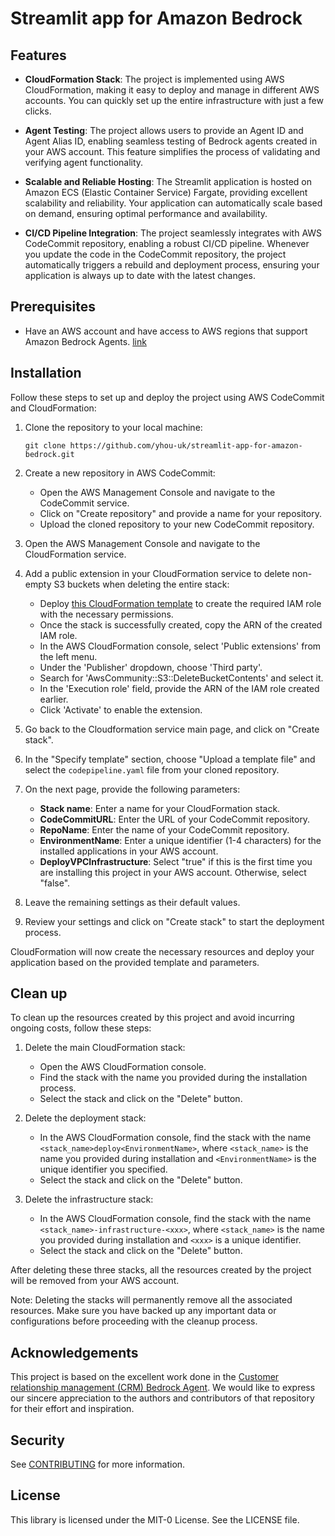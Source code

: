 # Streamlit app for Amazon Bedrock

## Features

- **CloudFormation Stack**: The project is implemented using AWS CloudFormation, making it easy to deploy and manage in different AWS accounts. You can quickly set up the entire infrastructure with just a few clicks.

- **Agent Testing**: The project allows users to provide an Agent ID and Agent Alias ID, enabling seamless testing of Bedrock agents created in your AWS account. This feature simplifies the process of validating and verifying agent functionality.

- **Scalable and Reliable Hosting**: The Streamlit application is hosted on Amazon ECS (Elastic Container Service) Fargate, providing excellent scalability and reliability. Your application can automatically scale based on demand, ensuring optimal performance and availability.

- **CI/CD Pipeline Integration**: The project seamlessly integrates with AWS CodeCommit repository, enabling a robust CI/CD pipeline. Whenever you update the code in the CodeCommit repository, the project automatically triggers a rebuild and deployment process, ensuring your application is always up to date with the latest changes. 

## Prerequisites
- Have an AWS account and have access to AWS regions that support Amazon Bedrock Agents. [link](https://docs.aws.amazon.com/bedrock/latest/userguide/agents-supported.html) 

## Installation 

Follow these steps to set up and deploy the project using AWS CodeCommit and CloudFormation:

1. Clone the repository to your local machine:
   ```
   git clone https://github.com/yhou-uk/streamlit-app-for-amazon-bedrock.git
   ```

2. Create a new repository in AWS CodeCommit:
   - Open the AWS Management Console and navigate to the CodeCommit service.
   - Click on "Create repository" and provide a name for your repository.
   - Upload the cloned repository to your new CodeCommit repository.

3. Open the AWS Management Console and navigate to the CloudFormation service.

4. Add a public extension in your CloudFormation service to delete non-empty S3 buckets when deleting the entire stack: 
   - Deploy [this CloudFormation template](https://github.com/aws-cloudformation/community-registry-extensions/blob/main/resources/S3_DeleteBucketContents/resource-role-prod.yaml) to create the required IAM role with the necessary permissions.
   - Once the stack is successfully created, copy the ARN of the created IAM role.
   - In the AWS CloudFormation console, select 'Public extensions' from the left menu.
   - Under the 'Publisher' dropdown, choose 'Third party'.
   - Search for 'AwsCommunity::S3::DeleteBucketContents' and select it.
   - In the 'Execution role' field, provide the ARN of the IAM role created earlier.
   - Click 'Activate' to enable the extension.

5. Go back to the Cloudformation service main page, and click on "Create stack".

6. In the "Specify template" section, choose "Upload a template file" and select the `codepipeline.yaml` file from your cloned repository.

7. On the next page, provide the following parameters:
   - **Stack name**: Enter a name for your CloudFormation stack.
   - **CodeCommitURL**: Enter the URL of your CodeCommit repository.
   - **RepoName**: Enter the name of your CodeCommit repository.
   - **EnvironmentName**: Enter a unique identifier (1-4 characters) for the installed applications in your AWS account.
   - **DeployVPCInfrastructure**: Select "true" if this is the first time you are installing this project in your AWS account. Otherwise, select "false".

8. Leave the remaining settings as their default values.

9. Review your settings and click on "Create stack" to start the deployment process.

CloudFormation will now create the necessary resources and deploy your application based on the provided template and parameters.


## Clean up 

To clean up the resources created by this project and avoid incurring ongoing costs, follow these steps:

1. Delete the main CloudFormation stack:
   - Open the AWS CloudFormation console.
   - Find the stack with the name you provided during the installation process.
   - Select the stack and click on the "Delete" button.

2. Delete the deployment stack:
   - In the AWS CloudFormation console, find the stack with the name `<stack_name>deploy<EnvironmentName>`, where `<stack_name>` is the name you provided during installation and `<EnvironmentName>` is the unique identifier you specified.
   - Select the stack and click on the "Delete" button.

3. Delete the infrastructure stack:
   - In the AWS CloudFormation console, find the stack with the name `<stack_name>-infrastructure-<xxx>`, where `<stack_name>` is the name you provided during installation and `<xxx>` is a unique identifier.
   - Select the stack and click on the "Delete" button.

After deleting these three stacks, all the resources created by the project will be removed from your AWS account.

Note: Deleting the stacks will permanently remove all the associated resources. Make sure you have backed up any important data or configurations before proceeding with the cleanup process.

## Acknowledgements
   This project is based on the excellent work done in the [Customer relationship management (CRM) Bedrock Agent](https://github.com/aws-samples/amazon-bedrock-samples/tree/function_calling/agents/customer-relationship-management-agent). We would like to express our sincere appreciation to the authors and contributors of that repository for their effort and inspiration.

## Security

See [CONTRIBUTING](CONTRIBUTING.md#security-issue-notifications) for more information.

## License

This library is licensed under the MIT-0 License. See the LICENSE file.
